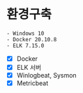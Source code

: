 # 환경구축
```
- Windows 10
- Docker 20.10.8
- ELK 7.15.0
```  

- [X] Docker
- [X] ELK 서버
- [X] Winlogbeat, Sysmon
- [X] Metricbeat

